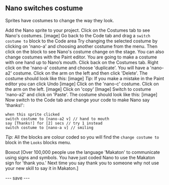 ## Nano switches costume

Sprites have costumes to change the way they look.
  
Add the Nano sprite to your project. 
Click on the Costumes tab to see Nano's costumes. 
[image]
Go back to the Code tab and drag a `switch costume to` block to the Code area
Try changing the selected costume by clicking on 'nano-a' and choosing another costume from the menu. Then click on the block to see Nano's costume change on the stage.
You can also change costumes with the Paint editor. You are going to make a costume with one hand up to Nano’s mouth. Click back on the Costumes tab.
Right click on the 'nano-a' costume and choose 'duplicate'. You will have a 'nano-a2' costume.
Click on the arm on the left and then click 'Delete'. The costume should look like this:
[image]
*Tip*: If you make a mistake in the Paint editor you can click Undo [image] 
Click on the 'nano-c' costume. 
Click on the arm on the left.
[image]
Click on 'copy'
[Image]
Switch to costume 'nano-a2' and click on 'Paste'. 
The costume should look like this:
[image]
Now switch to the Code tab and change your code to make Nano say 'thanks!':

```blocks3
when this sprite clicked
switch costume to [nano-a2 v] // hand to mouth
say [Thanks!] for [2] secs // try 1 instead 
switch costume to [nano-a v] // smiling
```

*Tip*: All the blocks are colour coded so you will find the `change costume to` block in the `Looks` blocks menu.


Boxout 
[Over 100,000 people use the language 'Makaton' to communicate using signs and symbols. You have just coded Nano to use the Makaton sign for 'thank you.' Next time you say thank you to someone why not use your new skill to say it in Makaton.]


--- save ---
